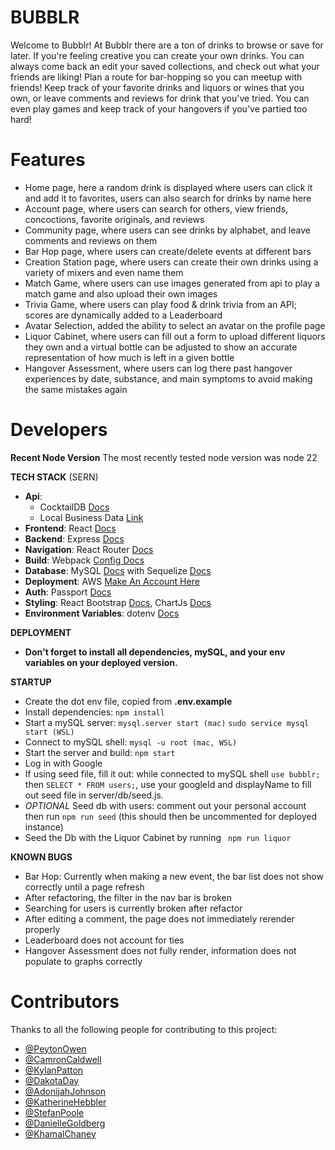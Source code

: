 # BUBBLR

Welcome to Bubblr! At Bubblr there are a ton of drinks to browse or save for later. If you're feeling creative you can create your own drinks. You can always come back an edit your saved collections, and check out what your friends are liking! Plan a route for bar-hopping so you can meetup with friends! Keep track of your favorite drinks and liquors or wines that you own, or leave comments and reviews for drink that you've tried. You can even play games and keep track of your hangovers if you've partied too hard!


# Features
- Home page, here a random drink is displayed where users can click it and add it to favorites, users can also search for drinks by name here
- Account page, where users can search for others, view friends, concoctions, favorite originals, and reviews
- Community page, where users can see drinks by alphabet, and leave comments and reviews on them
- Bar Hop page, where users can create/delete events at different bars
- Creation Station page, where users can create their own drinks using a variety of mixers and even name them
- Match Game, where users can use images generated from api to play a match game and also upload their own images
- Trivia Game, where users can play food & drink trivia from an API; scores are dynamically added to a Leaderboard
- Avatar Selection, added the ability to select an avatar on the profile page
- Liquor Cabinet, where users can fill out a form to upload different liquors they own and a virtual bottle can be adjusted to show an accurate representation of how much is left in a given bottle
- Hangover Assessment, where users can log there past hangover experiences by date, substance, and main symptoms to avoid making the same mistakes again

# Developers

**Recent Node Version**
The most recently tested node version was node 22

**TECH STACK** (SERN)
  - **Api**:
    - CocktailDB [Docs](https://www.thecocktaildb.com/api.php)
    - Local Business Data [Link](https://rapidapi.com/letscrape-6bRBa3QguO5/api/local-business-data)
  - **Frontend**: React [Docs](https://react.dev/)
  - **Backend**: Express [Docs](https://expressjs.com/en/4x/api.html)
  - **Navigation**: React Router [Docs](https://reactrouter.com/)
  - **Build**: Webpack [Config Docs](https://webpack.js.org/configuration/)
  - **Database**: MySQL [Docs](https://dev.mysql.com/doc/) with Sequelize [Docs](https://sequelize.org/docs/v6/)
  - **Deployment**: AWS [Make An Account Here](https://aws.amazon.com/free/?gclid=Cj0KCQjw8--2BhCHARIsAF_w1gxqy2n-xVXx_xy7dM4sYBu7QCjL7IfB_oLIrqY4XcT9CJ9VAIbVKbIaAlnlEALw_wcB&trk=7541ebd3-552d-4f98-9357-b542436aa66c&sc_channel=ps&ef_id=Cj0KCQjw8--2BhCHARIsAF_w1gxqy2n-xVXx_xy7dM4sYBu7QCjL7IfB_oLIrqY4XcT9CJ9VAIbVKbIaAlnlEALw_wcB:G:s&s_kwcid=AL!4422!3!651751058796!e!!g!!aws%20console!19852662149!145019243977&all-free-tier.sort-by=item.additionalFields.SortRank&all-free-tier.sort-order=asc&awsf.Free%20Tier%20Types=*all&awsf.Free%20Tier%20Categories=*all)
  - **Auth**: Passport [Docs](https://www.passportjs.org/tutorials/google/)
  - **Styling**: React Bootstrap [Docs](https://react-bootstrap.netlify.app/), ChartJs [Docs](https://www.chartjs.org/)
  - **Environment Variables**: dotenv [Docs](https://www.npmjs.com/package/dotenv)


**DEPLOYMENT**
- **Don't forget to install all dependencies, mySQL, and your env variables on your deployed version.**

**STARTUP**
* Create the dot env file, copied from **.env.example**
* Install dependencies: ```npm install```
* Start a mySQL server: ```mysql.server start (mac)```  ```sudo service mysql start (WSL)```
* Connect to mySQL shell: ```mysql -u root (mac, WSL)```
* Start the server and build: ```npm start```
* Log in with Google
* If using seed file, fill it out: while connected to mySQL shell ```use bubblr;``` then ```SELECT * FROM users;```, use your googleId and displayName to fill out seed file in server/db/seed.js.
* *OPTIONAL* Seed db with users: comment out your personal account then run ```npm run seed``` (this should then be uncommented for deployed instance)
* Seed the Db with the Liquor Cabinet by running ``` npm run liquor```

**KNOWN BUGS**
- Bar Hop: Currently when making a new event, the bar list does not show correctly until a page refresh
- After refactoring, the filter in the nav bar is broken
- Searching for users is currently broken after refactor
- After editing a comment, the page does not immediately rerender properly
- Leaderboard does not account for ties
- Hangover Assessment does not fully render, information does not populate to graphs correctly

# Contributors
Thanks to all the following people for contributing to this project:
- [@PeytonOwen](https://github.com/peytono)
- [@CamronCaldwell](https://github.com/ccaldwell11)
- [@KylanPatton](https://github.com/kycodee)
- [@DakotaDay](https://github.com/mothroom)
- [@AdonijahJohnson](https://github.com/AJ-Gamer)
- [@KatherineHebbler](https://github.com/khebbler)
- [@StefanPoole](https://github.com/steviepee)
- [@DanielleGoldberg](https://github.com/mydogditto)
- [@KhamalChaney](https://github.com/khamal22)